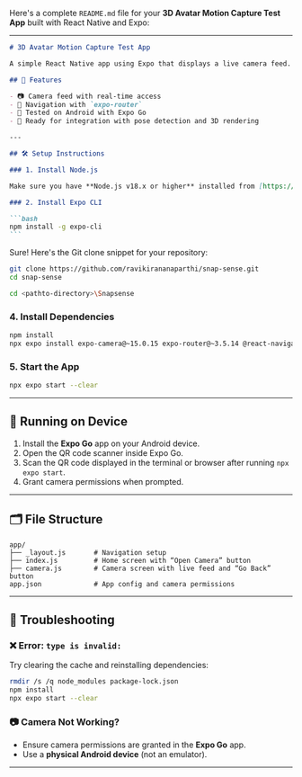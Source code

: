Here's a complete `README.md` file for your **3D Avatar Motion Capture Test App** built with React Native and Expo:

---

````markdown
# 3D Avatar Motion Capture Test App

A simple React Native app using Expo that displays a live camera feed. Built with `expo-router`, `expo-camera`, and designed for further extension into 3D avatar motion capture using tools like `expo-gl`, `expo-three`, and `three`.

## 🚀 Features

- 📷 Camera feed with real-time access
- 🔁 Navigation with `expo-router`
- 📱 Tested on Android with Expo Go
- 🧩 Ready for integration with pose detection and 3D rendering

---

## 🛠️ Setup Instructions

### 1. Install Node.js

Make sure you have **Node.js v18.x or higher** installed from [https://nodejs.org](https://nodejs.org).

### 2. Install Expo CLI

```bash
npm install -g expo-cli
```
````

Sure! Here's the Git clone snippet for your repository:

```bash
git clone https://github.com/ravikirananaparthi/snap-sense.git
cd snap-sense
```

```bash
cd <pathto-directory>\Snapsense
```

### 4. Install Dependencies

```bash
npm install
npx expo install expo-camera@~15.0.15 expo-router@~3.5.14 @react-navigation/native@^6.1.17 @react-navigation/stack@^6.3.29
```

### 5. Start the App

```bash
npx expo start --clear
```

---

## 📱 Running on Device

1. Install the **Expo Go** app on your Android device.
2. Open the QR code scanner inside Expo Go.
3. Scan the QR code displayed in the terminal or browser after running `npx expo start`.
4. Grant camera permissions when prompted.

---

## 🗂️ File Structure

```
app/
├── _layout.js       # Navigation setup
├── index.js         # Home screen with “Open Camera” button
├── camera.js        # Camera screen with live feed and “Go Back” button
app.json             # App config and camera permissions
```

---

## 🧪 Troubleshooting

### ❌ Error: `type is invalid:`

Try clearing the cache and reinstalling dependencies:

```bash
rmdir /s /q node_modules package-lock.json
npm install
npx expo start --clear
```

### 📷 Camera Not Working?

- Ensure camera permissions are granted in the **Expo Go** app.
- Use a **physical Android device** (not an emulator).

---
